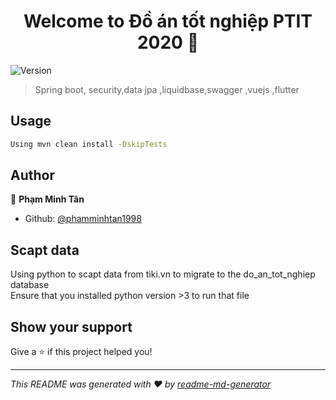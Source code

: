 <h1 align="center">Welcome to Đồ án tốt nghiệp PTIT 2020 👋</h1>
<p>
  <img alt="Version" src="https://img.shields.io/badge/version-1.0.0-blue.svg?cacheSeconds=2592000" />
</p>

> Spring boot, security,data jpa ,liquidbase,swagger ,vuejs ,flutter

## Usage

```sh
Using mvn clean install -DskipTests
```

## Author

👤 **Phạm Minh Tân**

* Github: [@phamminhtan1998](https://github.com/phamminhtan1998)
## Scapt data 

Using python to scapt data from tiki.vn to migrate to the do_an_tot_nghiep database   
Ensure that you installed python version >3 to run that file 


## Show your support

Give a ⭐️ if this project helped you!

***
_This README was generated with ❤️ by [readme-md-generator](https://github.com/kefranabg/readme-md-generator)_
